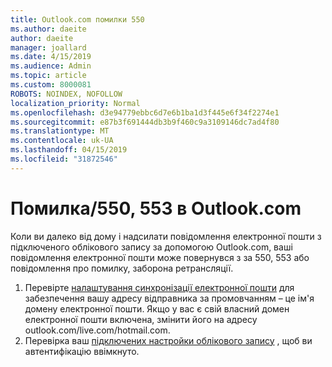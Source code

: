 ```yaml
---
title: Outlook.com помилки 550
ms.author: daeite
author: daeite
manager: joallard
ms.date: 4/15/2019
ms.audience: Admin
ms.topic: article
ms.custom: 8000081
ROBOTS: NOINDEX, NOFOLLOW
localization_priority: Normal
ms.openlocfilehash: d3e94779ebbc6d7e6b1ba1d3f445e6f34f2274e1
ms.sourcegitcommit: e87b3f691444db3b9f460c9a3109146dc7ad4f80
ms.translationtype: MT
ms.contentlocale: uk-UA
ms.lasthandoff: 04/15/2019
ms.locfileid: "31872546"
---
```

# <a name="error-550553-in-outlookcom"></a>Помилка/550, 553 в Outlook.com

Коли ви далеко від дому і надсилати повідомлення електронної пошти з підключеного облікового запису за допомогою Outlook.com, ваші повідомлення електронної пошти може повернувся з за 550, 553 або повідомлення про помилку, заборона ретрансляції.
1. Перевірте [налаштування синхронізації електронної пошти](https://go.microsoft.com/fwlink/?linkid=2031283) для забезпечення вашу адресу відправника за промовчанням – це ім'я домену електронної пошти. Якщо у вас є свій власний домен електронної пошти включена, змінити його на адресу outlook.com/live.com/hotmail.com.
2. Перевірка ваш [підключених настройки облікового запису](https://go.microsoft.com/fwlink/?linkid=875264&clcid=0x409) , щоб ви автентифікацію ввімкнуто.